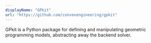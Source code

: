 ```yaml
---
displayName: "GPkit"
url: "https://github.com/convexengineering/gpkit"
---
```


GPkit is a Python package for defining and manipulating geometric programming models, abstracting away the backend solver.